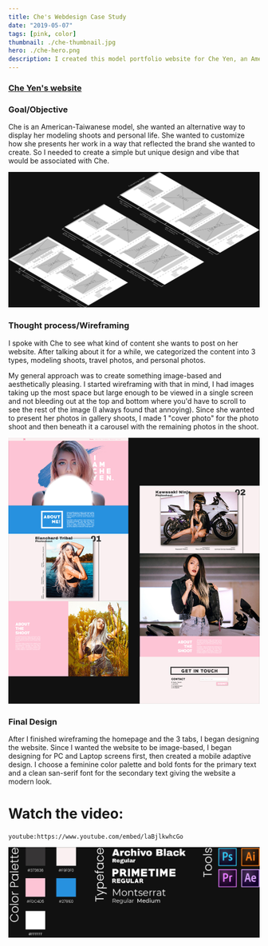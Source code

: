 ```yaml
---
title: Che's Webdesign Case Study
date: "2019-05-07"
tags: [pink, color]
thumbnail: ./che-thumbnail.jpg
hero: ./che-hero.png
description: I created this model portfolio website for Che Yen, an American-Taiwanese model. Che wanted a simple and fast image-based website to share her personal and modeling shoots with her audience. She wants to use this website as a platform to later build a clothing brand to sell online to her fans.
---
```


### [Che Yen's website](https://che-san.netlify.com)

### Goal/Objective

Che is an American-Taiwanese model, she wanted an alternative way to display her modeling shoots and personal life. She wanted to customize how she presents her work in a way that reflected the brand she wanted to create. So I needed to create a simple but unique design and vibe that would be associated with Che.

![che project wireframe](./che-wireframe.jpg)

### Thought process/Wireframing

I spoke with Che to see what kind of content she wants to post on her website. After talking about it for a while, we categorized the content into 3 types, modeling shoots, travel photos, and personal photos.

My general approach was to create something image-based and aesthetically pleasing. I started wireframing with that in mind, I had images taking up the most space but large enough to be viewed in a single screen and not bleeding out at the top and bottom where you'd have to scroll to see the rest of the image (I always found that annoying). Since she wanted to present her photos in gallery shoots, I made 1 "cover photo" for the photo shoot and then beneath it a carousel with the remaining photos in the shoot.

![che project full design](./che-full.jpg)

### Final Design

After I finished wireframing the homepage and the 3 tabs, I began designing the website. Since I wanted the website to be image-based, I began designing for PC and Laptop screens first, then created a mobile adaptive design. I choose a feminine color palette and bold fonts for the primary text and a clean san-serif font for the secondary text giving the website a modern look.

# Watch the video:

`youtube:https://www.youtube.com/embed/laBjlkwhcGo`

![che project colors](./che-colors.jpg)
